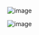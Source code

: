 ![image](https://github.com/yangshiteng/StatQuest-Study-Notes/assets/60442877/a5898fda-c7ef-485f-be05-76ea3ea81b40)

![image](https://github.com/yangshiteng/StatQuest-Study-Notes/assets/60442877/5d553078-0f6a-4eb9-893b-1af2120237a5)

